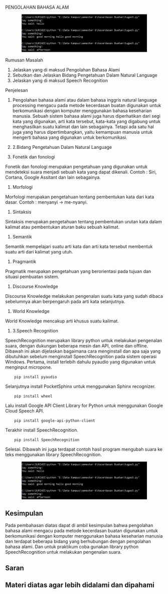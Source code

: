 

PENGOLAHAN BAHASA ALAM

<p align="center">
  <img src="../../img/tugas5.JPG" width="400px">

Rumusan Masalah

1. Jelaskan yang di maksud Pengolahan Bahasa Alami
2. Sebutkan dan Jelaskan Bidang Pengetahuan Dalam Natural Language
3. Jelaskan yang di maksud Speech Recognition

Penjelesan

1. Pengolahan bahasa alami atau dalam bahasa inggris natural language processing mengacu pada metode kecerdasan buatan digunakan untuk berkomunikasi dengan komputer menggunakan bahasa keseharian manusia. Sebuah sistem bahasa alami juga harus diperhatikan dari segi kata yang digunakan, arti kata tersebut, kata-kata yang digabung untuk menghasilkan suatu kalimat dan lain sebagainya. Tetapi ada satu hal juga yang harus dipertimbangkan, yaitu kemampuan manusia untuk mengerti bahasa yang digunakan untuk berkomunikasi.

1. 2.Bidang Pengetahuan Dalam Natural Language

1. Fonetik dan fonologi

Fonetik dan fonologi merupakan pengetahuan yang digunakan untuk mendeteksi suara menjadi sebuah kata yang dapat dikenali. Contoh : Siri, Cortana, Google Assitant dan lain sebagainya.

1. Morfologi

Morfologi merupakan pengetahuan tentang pembentukan kata dari kata dasar. Contoh : menyanyi -&gt; me-nyanyi.

1. Sintaksis

Sintaksis merupakan pengetahuan tentang pembentukan urutan kata dalam kalimat atau pembentukan aturan baku sebuah kalimat.

1. Semantik

Semantik mempelajari suatu arti kata dan arti kata tersebut membentuk suatu arti dari kalimat yang utuh.

1. Pragmantik

Pragmatik merupakan pengetahuan yang berorientasi pada tujuan dan situasi pembuatan sistem.

1. Discourse Knowledge

Discourse Knowledge melakukan pengenalan suatu kata yang sudah dibaca sebelumnya akan berpengaruh pada arti kata selanjutnya.

1. World Knowledge

World Knowledge mencakup arti khusus suatu kalimat.

1. 3.Speech Recognition

SpeechRecognition merupakan library python untuk melakukan pengenalan suara, dengan dukungan beberapa mesin dan API, online dan offline. Dibawah ini akan dijelaskan bagaimana cara menginstall dan apa saja yang dibutuhkan sebelum menginstall SpeechRecognition pada sistem operasi Windows. Pertama, install terlebih dahulu pyaudio yang digunakan untuk menginput micropone.

        pip install pyaudio

Selanjutnya install PocketSphinx untuk menggunakan Sphinx recognizer.

        pip install wheel

Lalu install Google API Client Library for Python untuk menggunakan Google Cloud Speech API.

        pip install google-api-python-client

Terakhir install SpeechRecognition.

        pip install SpeechRecognition

Selesai. Dibawah ini juga terdapat contoh hasil program mengubah suara ke teks menggunakan library SpeechRecognition.

<p align="center">
  <img src="../../img/tugas5.JPG" width="400px"> 

## Kesimpulan

Pada pembahasan diatas dapat di ambil kesimpulan bahwa  pengolahan bahasa alami mengacu pada metode kecerdasan buatan digunakan untuk berkomunikasi dengan komputer menggunakan bahasa keseharian manusia dan terdapat beberapa bidang yang berhubungan dengan pengolahan bahasa alami. Dan untuk praktikum coba gunakan library python SpeechRecognition untuk melakukan pengenalan suara.

## Saran

## Materi diatas agar lebih didalami dan dipahami

